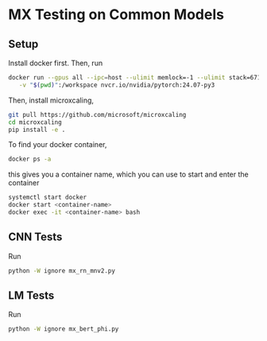 # MX Testing on Common Models
## Setup
Install docker first. Then, run
```bash
docker run --gpus all --ipc=host --ulimit memlock=-1 --ulimit stack=67108864 -it \
   -v "$(pwd)":/workspace nvcr.io/nvidia/pytorch:24.07-py3
```
Then, install microxcaling,
```bash
git pull https://github.com/microsoft/microxcaling
cd microxcaling
pip install -e .
```

To find your docker container,
```bash
docker ps -a 
```
this gives you a container name, which you can use to start and enter the container
```bash
systemctl start docker
docker start <container-name>
docker exec -it <container-name> bash
```
## CNN Tests
Run
```bash
python -W ignore mx_rn_mnv2.py
```
## LM Tests
Run
```bash
python -W ignore mx_bert_phi.py
```